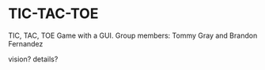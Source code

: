 # TIC-TAC-TOE
TIC, TAC, TOE Game with a GUI. Group members: Tommy Gray and Brandon Fernandez

vision? details?
